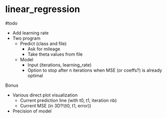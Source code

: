 # linear_regression

#todo
- Add learning rate
- Two program
	- Predict (class and file)
		- Ask for mileage
		- Take theta values from file
	- Model
		- Input (iterations, learning_rate)
		- Option to stop after n iterations when MSE (or coeffs?) is already optimal

Bonus
- Various direct plot visualization
	- Current prediction line (with t0, t1, iteration nb)
	- Current MSE (in 3D?!(t0, t1, error))
- Precision of model

